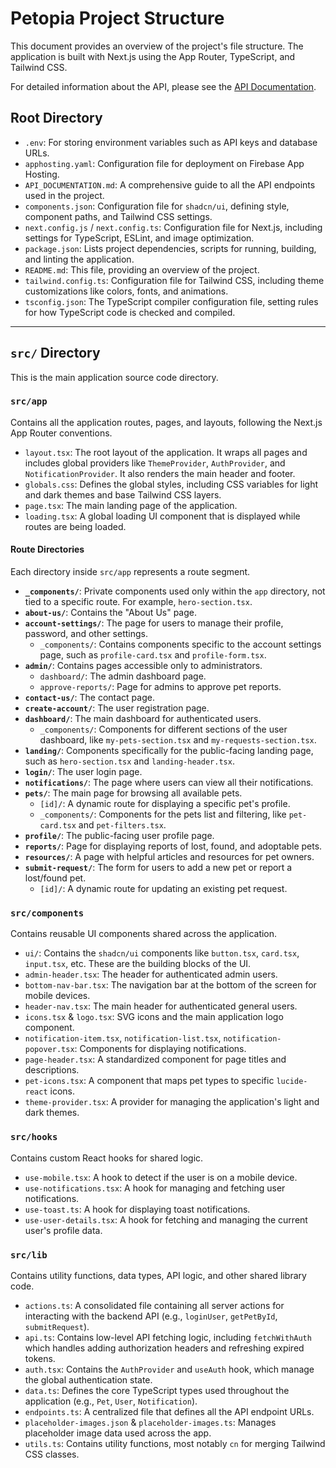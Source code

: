 # Petopia Project Structure

This document provides an overview of the project's file structure. The application is built with Next.js using the App Router, TypeScript, and Tailwind CSS.

For detailed information about the API, please see the [API Documentation](API_DOCUMENTATION.md).

## Root Directory

-   `.env`: For storing environment variables such as API keys and database URLs.
-   `apphosting.yaml`: Configuration file for deployment on Firebase App Hosting.
-   `API_DOCUMENTATION.md`: A comprehensive guide to all the API endpoints used in the project.
-   `components.json`: Configuration file for `shadcn/ui`, defining style, component paths, and Tailwind CSS settings.
-   `next.config.js` / `next.config.ts`: Configuration file for Next.js, including settings for TypeScript, ESLint, and image optimization.
-   `package.json`: Lists project dependencies, scripts for running, building, and linting the application.
-   `README.md`: This file, providing an overview of the project.
-   `tailwind.config.ts`: Configuration file for Tailwind CSS, including theme customizations like colors, fonts, and animations.
-   `tsconfig.json`: The TypeScript compiler configuration file, setting rules for how TypeScript code is checked and compiled.

---

## `src/` Directory

This is the main application source code directory.

### `src/app`

Contains all the application routes, pages, and layouts, following the Next.js App Router conventions.

-   `layout.tsx`: The root layout of the application. It wraps all pages and includes global providers like `ThemeProvider`, `AuthProvider`, and `NotificationProvider`. It also renders the main header and footer.
-   `globals.css`: Defines the global styles, including CSS variables for light and dark themes and base Tailwind CSS layers.
-   `page.tsx`: The main landing page of the application.
-   `loading.tsx`: A global loading UI component that is displayed while routes are being loaded.

#### Route Directories

Each directory inside `src/app` represents a route segment.

-   **`_components/`**: Private components used only within the `app` directory, not tied to a specific route. For example, `hero-section.tsx`.
-   **`about-us/`**: Contains the "About Us" page.
-   **`account-settings/`**: The page for users to manage their profile, password, and other settings.
    -   `_components/`: Contains components specific to the account settings page, such as `profile-card.tsx` and `profile-form.tsx`.
-   **`admin/`**: Contains pages accessible only to administrators.
    -   `dashboard/`: The admin dashboard page.
    -   `approve-reports/`: Page for admins to approve pet reports.
-   **`contact-us/`**: The contact page.
-   **`create-account/`**: The user registration page.
-   **`dashboard/`**: The main dashboard for authenticated users.
    -   `_components/`: Components for different sections of the user dashboard, like `my-pets-section.tsx` and `my-requests-section.tsx`.
-   **`landing/`**: Components specifically for the public-facing landing page, such as `hero-section.tsx` and `landing-header.tsx`.
-   **`login/`**: The user login page.
-   **`notifications/`**: The page where users can view all their notifications.
-   **`pets/`**: The main page for browsing all available pets.
    -   `[id]/`: A dynamic route for displaying a specific pet's profile.
    -   `_components/`: Components for the pets list and filtering, like `pet-card.tsx` and `pet-filters.tsx`.
-   **`profile/`**: The public-facing user profile page.
-   **`reports/`**: Page for displaying reports of lost, found, and adoptable pets.
-   **`resources/`**: A page with helpful articles and resources for pet owners.
-   **`submit-request/`**: The form for users to add a new pet or report a lost/found pet.
    -   `[id]/`: A dynamic route for updating an existing pet request.

### `src/components`

Contains reusable UI components shared across the application.

-   `ui/`: Contains the `shadcn/ui` components like `button.tsx`, `card.tsx`, `input.tsx`, etc. These are the building blocks of the UI.
-   `admin-header.tsx`: The header for authenticated admin users.
-   `bottom-nav-bar.tsx`: The navigation bar at the bottom of the screen for mobile devices.
-   `header-nav.tsx`: The main header for authenticated general users.
-   `icons.tsx` & `logo.tsx`: SVG icons and the main application logo component.
-   `notification-item.tsx`, `notification-list.tsx`, `notification-popover.tsx`: Components for displaying notifications.
-   `page-header.tsx`: A standardized component for page titles and descriptions.
-   `pet-icons.tsx`: A component that maps pet types to specific `lucide-react` icons.
-   `theme-provider.tsx`: A provider for managing the application's light and dark themes.

### `src/hooks`

Contains custom React hooks for shared logic.

-   `use-mobile.tsx`: A hook to detect if the user is on a mobile device.
-   `use-notifications.tsx`: A hook for managing and fetching user notifications.
-   `use-toast.ts`: A hook for displaying toast notifications.
-   `use-user-details.tsx`: A hook for fetching and managing the current user's profile data.

### `src/lib`

Contains utility functions, data types, API logic, and other shared library code.

-   `actions.ts`: A consolidated file containing all server actions for interacting with the backend API (e.g., `loginUser`, `getPetById`, `submitRequest`).
-   `api.ts`: Contains low-level API fetching logic, including `fetchWithAuth` which handles adding authorization headers and refreshing expired tokens.
-   `auth.tsx`: Contains the `AuthProvider` and `useAuth` hook, which manage the global authentication state.
-   `data.ts`: Defines the core TypeScript types used throughout the application (e.g., `Pet`, `User`, `Notification`).
-   `endpoints.ts`: A centralized file that defines all the API endpoint URLs.
-   `placeholder-images.json` & `placeholder-images.ts`: Manages placeholder image data used across the app.
-   `utils.ts`: Contains utility functions, most notably `cn` for merging Tailwind CSS classes.
